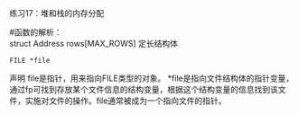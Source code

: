 练习17：堆和栈的内存分配

#函数的解析： 	
	struct Address rows[MAX_ROWS]
定长结构体

	FILE *file
声明 file是指针，用来指向FILE类型的对象。
*file是指向文件结构体的指针变量，通过fp可找到存放某个文件信息的结构变量，根据这个结构变量的信息找到该文件，实施对文件的操作。file通常被成为一个指向文件的指针。
